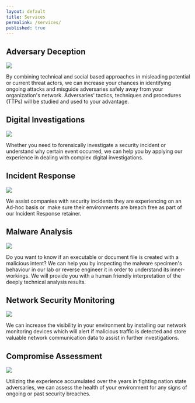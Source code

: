 ```yaml
---
layout: default
title: Services
permalink: /services/
published: true
---
```


<!--
Where other men blindly follow the truth, Remember, nothing is true.
Where other men are limited by morality or law, Remember, everything is permitted.
We work in the dark to serve the light.
-->
 
## Adversary Deception
<div style="clear: left;">
    <p><img src="{{ site.baseurl }}/images/AdversaryDeception.png"></p>
    <p>By combining technical and social based approaches in misleading potential or current threat actors, we can increase your chances in identifying ongoing attacks and misguide adversaries safely away from your organization's network. Adversaries' tactics, techniques and procedures (TTPs) will be studied and used to your advantage. </p>
</div>

## Digital Investigations
<div style="clear: left;">
    <p><img src="{{ site.baseurl }}/images/forensics.png"></p>
    <p>Whether you need to forensically investigate a security incident or understand why certain event occurred, we can help you by applying our experience in dealing with complex digital investigations.</p>
</div>

## Incident Response
<div style="clear: left;">
    <p><img src="{{ site.baseurl }}/images/IR_process.png"></p>
    <p>We assist companies with security incidents they are experiencing on an Ad-hoc basis or  make sure their environments are breach free as part of our Incident Response retainer.</p>
</div>

## Malware Analysis
<div style="clear: left;">
    <p><img src="{{ site.baseurl }}/images/cropped-x64bgg.png"></p>
    <p>Do you want to know if an executable or document file is created with a malicious intent? We can help you by inspecting the malware specimen's behaviour in our lab or reverse engineer it in order to understand its inner-workings. We will provide you with a human friendly interpretation of the deeply technical analysis results.</p>
</div>

## Network Security Monitoring
<div style="clear: left;">
    <p><img src="{{ site.baseurl }}/images/NSM.png"></p>
    <p>We can increase the visibility in your environment by installing our network monitoring devices which will alert if malicious traffic is detected and store valuable network communication data to assist in further investigations. </p>
</div>

## Compromise Assessment
<div style="clear: left;">
    <p><img src="{{ site.baseurl }}/images/CompromiseAssessment.png"></p>
    <p>Utilizing the experience accumulated over the years in fighting nation state adversaries, we can assess the health of your environment for any signs of ongoing or past security breaches. </p>
</div>


